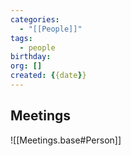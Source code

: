 ```yaml
---
categories:
  - "[[People]]"
tags:
  - people
birthday: 
org: []
created: {{date}}
---
```

## Meetings

![[Meetings.base#Person]]